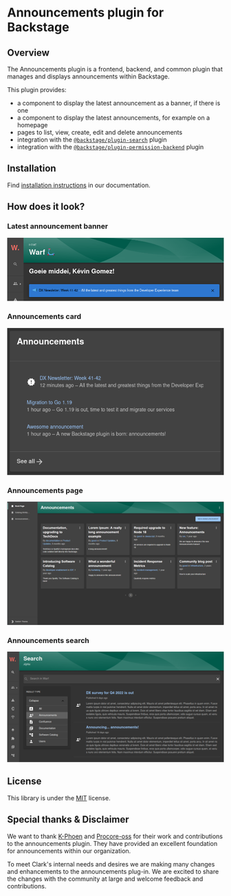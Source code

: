 # Announcements plugin for Backstage

## Overview

The Announcements plugin is a frontend, backend, and common plugin that manages and displays announcements within Backstage.

This plugin provides:

- a component to display the latest announcement as a banner, if there is one
- a component to display the latest announcements, for example on a homepage
- pages to list, view, create, edit and delete announcements
- integration with the [`@backstage/plugin-search`](https://github.com/backstage/backstage/tree/master/plugins/search) plugin
- integration with the [`@backstage/plugin-permission-backend`](https://github.com/backstage/backstage/tree/master/plugins/permission-backend) plugin

## Installation

Find [installation instructions](./docs/index.md#installation) in our documentation.

## How does it look?

### Latest announcement banner

![Latest announcement banner](./docs/images/announcement_banner.png)

### Announcements card

![Announcements card](./docs/images/announcements_card.png)

### Announcements page

![Announcements page](./docs/images/announcements_page.png)

### Announcements search

![Announcements search results](./docs/images/announcements_search.png)

## License

This library is under the [MIT](LICENSE.md) license.

## Special thanks & Disclaimer

We want to thank [K-Phoen](<(https://github.com/K-Phoen/backstage-plugin-announcements)>) and [Procore-oss](https://github.com/procore-oss/backstage-plugin-announcements) for their work and contributions to the announcements plugin. They have provided an excellent foundation for announcements within our organization.

To meet Clark's internal needs and desires we are making many changes and enhancements to the announcements plug-in. We are excited to share the changes with the community at large and welcome feedback and contributions.
